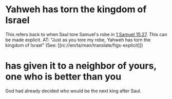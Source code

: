 # Yahweh has torn the kingdom of Israel

This refers back to when Saul tore Samuel's robe in [1 Samuel 15:27](./26.md). This can be made explicit. AT: "Just as you tore my robe, Yahweh has torn the kingdom of Israel" (See: [[rc://en/ta/man/translate/figs-explicit]])

# has given it to a neighbor of yours, one who is better than you

God had already decided who would be the next king after Saul.

